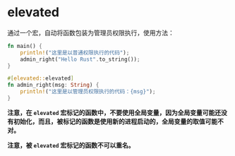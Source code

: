 # elevated

通过一个宏，自动将函数包装为管理员权限执行，使用方法：

```rust
fn main() {
    println!("这里是以普通权限执行的代码");
    admin_right("Hello Rust".to_string());
}

#[elevated::elevated]
fn admin_right(msg: String) {
    println!("这里是以管理员权限执行的代码：{msg}");
}
```

**注意，在 `elevated` 宏标记的函数中，不要使用全局变量，因为全局变量可能还没有初始化，而且，被标记的函数是使用新的进程启动的，全局变量的取值可能不对。**

**注意，被 `elevated` 宏标记的函数不可以重名。**
